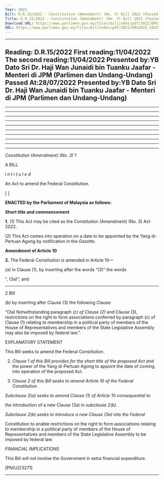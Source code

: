```yaml
---
Year: 2022
Bill: D.R.15/2022 - Constitution (Amendment) (No. 3) Bill 2022 (Passed)
Title: D.R.15/2022 - Constitution (Amendment) (No. 3) Bill 2022 (Passed)
Download URL: https://www.parlimen.gov.my/files/billindex/pdf/2022/DR%2015_2022%20-%20BI.pdf
URL: https://www.parlimen.gov.my/files/billindex/pdf/2022/DR%2015_2022%20-%20BI.pdf
---
```

---
Reading:
D.R.15/2022
First reading:11/04/2022
The second reading:11/04/2022
Presented by:YB Dato Sri Dr. Haji Wan Junaidi bin Tuanku Jaafar - Menteri di JPM (Parlimen dan Undang-Undang)
Passed At:28/07/2022
Presented by:YB Dato Sri Dr. Haji Wan Junaidi bin Tuanku Jaafar - Menteri di JPM (Parlimen dan Undang-Undang)
---

-----

-----

-----

-----

-----

-----

-----

-----

-----

-----

_Constitution (Amendment) (No. 3)_ 1

A BILL

_i n t i t u l e d_

An Act to amend the Federal Constitution.

[ ]

**ENACTED by the Parliament of Malaysia as follows:**

**Short title and commencement**

**1.** (1) This Act may be cited as the Constitution (Amendment)
(No. 3) Act 2022.

(2) This Act comes into operation on a date to be appointed
by the Yang di-Pertuan Agong by notification in the _Gazette._

**Amendment of Article 10**

**2.** The Federal Constitution is amended in Article 10—

_(a)_ in Clause (1), by inserting after the words “(3)” the words

“, (3a)”; and


-----

2 _Bill_

_(b)_ by inserting after Clause (3) the following Clause:

“(3a) Notwithstanding paragraph _(c) of Clause (2)_
and Clause (3), restrictions on the right to form
associations conferred by paragraph (c) of Clause (1)
relating to membership in a political party of members
of the House of Representatives and members of the
State Legislative Assembly may also be imposed by
federal law.”.

EXPLANATORY STATEMENT

This Bill seeks to amend the Federal Constitution.

2. _Clause 1 of this Bill provides for the short title of the proposed Act and_
the power of the Yang di-Pertuan Agong to appoint the date of coming into
operation of the proposed Act.

3. _Clause 2 of this Bill seeks to amend Article 10 of the Federal Constitution._

_Subclause 2(a) seeks to amend Clause (1) of Article 10 consequential to_

the introduction of a new Clause (3a) in _subclause 2(b)._

_Subclause 2(b) seeks to introduce a new Clause (3a) into the Federal_

Constitution to enable restrictions on the right to form associations relating to
membership in a political party of members of the House of Representatives
and members of the State Legislative Assembly to be imposed by federal law.

_FINANCIAL IMPLICATIONS_

This Bill will not involve the Government in extra financial expenditure.

[PN(U2)3271]


-----

